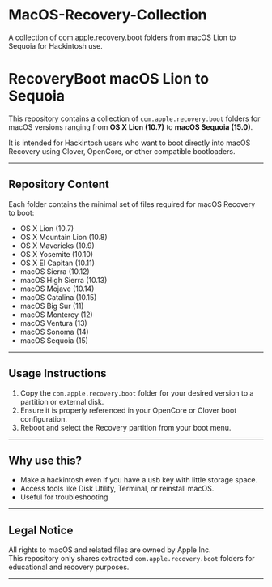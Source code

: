 # MacOS-Recovery-Collection
A collection of com.apple.recovery.boot folders from macOS Lion to Sequoia for Hackintosh use.
# RecoveryBoot macOS Lion to Sequoia

This repository contains a collection of `com.apple.recovery.boot` folders for macOS versions ranging from **OS X Lion (10.7)** to **macOS Sequoia (15.0)**.

It is intended for Hackintosh users who want to boot directly into macOS Recovery using Clover, OpenCore, or other compatible bootloaders.

---

## Repository Content

Each folder contains the minimal set of files required for macOS Recovery to boot:

- OS X Lion (10.7)
- OS X Mountain Lion (10.8)
- OS X Mavericks (10.9)
- OS X Yosemite (10.10)
- OS X El Capitan (10.11)
- macOS Sierra (10.12)
- macOS High Sierra (10.13)
- macOS Mojave (10.14)
- macOS Catalina (10.15)
- macOS Big Sur (11)
- macOS Monterey (12)
- macOS Ventura (13)
- macOS Sonoma (14)
- macOS Sequoia (15)

---

## Usage Instructions

1. Copy the `com.apple.recovery.boot` folder for your desired version to a partition or external disk.
2. Ensure it is properly referenced in your OpenCore or Clover boot configuration.
3. Reboot and select the Recovery partition from your boot menu.

---

## Why use this?

- Make a hackintosh even if you have a usb key with little storage space.
- Access tools like Disk Utility, Terminal, or reinstall macOS.
- Useful for troubleshooting 

---

## Legal Notice

All rights to macOS and related files are owned by Apple Inc.  
This repository only shares extracted `com.apple.recovery.boot` folders for educational and recovery purposes.  

---
